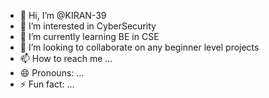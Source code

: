 - 👋 Hi, I’m @KIRAN-39
- 👀 I’m interested in CyberSecurity
- 🌱 I’m currently learning BE in CSE
- 💞️ I’m looking to collaborate on any beginner level projects
- 📫 How to reach me ...
- 😄 Pronouns: ...
- ⚡ Fun fact: ...

<!---
KIRAN-39/KIRAN-39 is a ✨ special ✨ repository because its `README.md` (this file) appears on your GitHub profile.
You can click the Preview link to take a look at your changes.
--->
